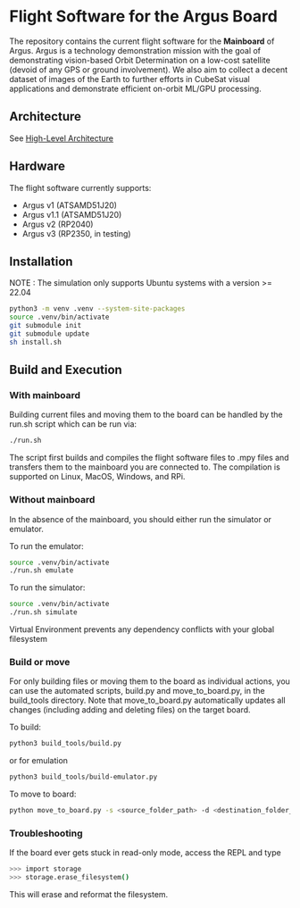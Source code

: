 # Flight Software for the Argus Board

The repository contains the current flight software for the **Mainboard** of Argus. Argus is a technology demonstration mission with the goal of demonstrating vision-based Orbit Determination on a low-cost satellite (devoid of any GPS or ground involvement). We also aim to collect a decent dataset of images of the Earth to further efforts in CubeSat visual applications and demonstrate efficient on-orbit ML/GPU processing.

## Architecture 

See [High-Level Architecture](docs/architecture.md)

## Hardware 

The flight software currently supports:
- Argus v1 (ATSAMD51J20)
- Argus v1.1 (ATSAMD51J20)
- Argus v2 (RP2040)
- Argus v3 (RP2350, in testing)

## Installation
NOTE : The simulation only supports Ubuntu systems with a version >= 22.04
```bash
python3 -m venv .venv --system-site-packages
source .venv/bin/activate
git submodule init
git submodule update
sh install.sh
```

## Build and Execution

### With mainboard

Building current files and moving them to the board can be handled by the run.sh script which can be run via:
```bash
./run.sh
```
The script first builds and compiles the flight software files to .mpy files and transfers them to the mainboard you are connected to. The compilation is supported on Linux, MacOS, Windows, and RPi.

### Without mainboard

In the absence of the mainboard, you should either run the simulator or emulator.

To run the emulator:
```bash
source .venv/bin/activate
./run.sh emulate
```

To run the simulator:
```bash
source .venv/bin/activate
./run.sh simulate
```

Virtual Environment prevents any dependency conflicts with your global filesystem

### Build or move 

For only building files or moving them to the board as individual actions, you can use the automated scripts, build.py and move_to_board.py, in the build_tools directory. Note that move_to_board.py automatically updates all changes (including adding and deleting files) on the target board.

To build:
```bash
python3 build_tools/build.py
```
or for emulation
```bash
python3 build_tools/build-emulator.py
```

To move to board:
```bash
python move_to_board.py -s <source_folder_path> -d <destination_folder_path>
```

### Troubleshooting 

If the board ever gets stuck in read-only mode, access the REPL and type 
```bash
>>> import storage
>>> storage.erase_filesystem()
```
This will erase and reformat the filesystem.

